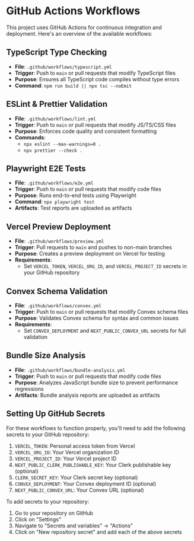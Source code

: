# GitHub Actions Workflows

This project uses GitHub Actions for continuous integration and deployment. Here's an overview of the available workflows:

## TypeScript Type Checking

- **File**: `.github/workflows/typescript.yml`
- **Trigger**: Push to `main` or pull requests that modify TypeScript files
- **Purpose**: Ensures all TypeScript code compiles without type errors
- **Command**: `npm run build || npx tsc --noEmit`

## ESLint & Prettier Validation

- **File**: `.github/workflows/lint.yml`
- **Trigger**: Push to `main` or pull requests that modify JS/TS/CSS files
- **Purpose**: Enforces code quality and consistent formatting
- **Commands**:
  - `npx eslint --max-warnings=0 .`
  - `npx prettier --check .`

## Playwright E2E Tests

- **File**: `.github/workflows/e2e.yml`
- **Trigger**: Push to `main` or pull requests that modify code files
- **Purpose**: Runs end-to-end tests using Playwright
- **Command**: `npx playwright test`
- **Artifacts**: Test reports are uploaded as artifacts

## Vercel Preview Deployment

- **File**: `.github/workflows/preview.yml`
- **Trigger**: Pull requests to `main` and pushes to non-main branches
- **Purpose**: Creates a preview deployment on Vercel for testing
- **Requirements**:
  - Set `VERCEL_TOKEN`, `VERCEL_ORG_ID`, and `VERCEL_PROJECT_ID` secrets in your GitHub repository

## Convex Schema Validation

- **File**: `.github/workflows/convex.yml`
- **Trigger**: Push to `main` or pull requests that modify Convex schema files
- **Purpose**: Validates Convex schema for syntax and common issues
- **Requirements**:
  - Set `CONVEX_DEPLOYMENT` and `NEXT_PUBLIC_CONVEX_URL` secrets for full validation

## Bundle Size Analysis

- **File**: `.github/workflows/bundle-analysis.yml`
- **Trigger**: Push to `main` or pull requests that modify code files
- **Purpose**: Analyzes JavaScript bundle size to prevent performance regressions
- **Artifacts**: Bundle analysis reports are uploaded as artifacts

## Setting Up GitHub Secrets

For these workflows to function properly, you'll need to add the following secrets to your GitHub repository:

1. `VERCEL_TOKEN`: Personal access token from Vercel
2. `VERCEL_ORG_ID`: Your Vercel organization ID
3. `VERCEL_PROJECT_ID`: Your Vercel project ID
4. `NEXT_PUBLIC_CLERK_PUBLISHABLE_KEY`: Your Clerk publishable key (optional)
5. `CLERK_SECRET_KEY`: Your Clerk secret key (optional)
6. `CONVEX_DEPLOYMENT`: Your Convex deployment ID (optional)
7. `NEXT_PUBLIC_CONVEX_URL`: Your Convex URL (optional)

To add secrets to your repository:

1. Go to your repository on GitHub
2. Click on "Settings"
3. Navigate to "Secrets and variables" → "Actions"
4. Click on "New repository secret" and add each of the above secrets
